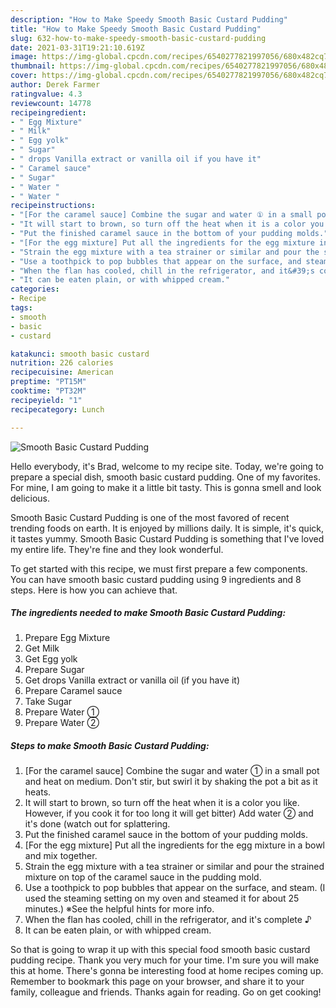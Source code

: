 ```yaml
---
description: "How to Make Speedy Smooth Basic Custard Pudding"
title: "How to Make Speedy Smooth Basic Custard Pudding"
slug: 632-how-to-make-speedy-smooth-basic-custard-pudding
date: 2021-03-31T19:21:10.619Z
image: https://img-global.cpcdn.com/recipes/6540277821997056/680x482cq70/smooth-basic-custard-pudding-recipe-main-photo.jpg
thumbnail: https://img-global.cpcdn.com/recipes/6540277821997056/680x482cq70/smooth-basic-custard-pudding-recipe-main-photo.jpg
cover: https://img-global.cpcdn.com/recipes/6540277821997056/680x482cq70/smooth-basic-custard-pudding-recipe-main-photo.jpg
author: Derek Farmer
ratingvalue: 4.3
reviewcount: 14778
recipeingredient:
- " Egg Mixture"
- " Milk"
- " Egg yolk"
- " Sugar"
- " drops Vanilla extract or vanilla oil if you have it"
- " Caramel sauce"
- " Sugar"
- " Water "
- " Water "
recipeinstructions:
- "[For the caramel sauce] Combine the sugar and water ① in a small pot and heat on medium. Don&#39;t stir, but swirl it by shaking the pot a bit as it heats."
- "It will start to brown, so turn off the heat when it is a color you like. However, if you cook it for too long it will get bitter) Add water ② and it&#39;s done (watch out for splattering."
- "Put the finished caramel sauce in the bottom of your pudding molds."
- "[For the egg mixture] Put all the ingredients for the egg mixture in a bowl and mix together."
- "Strain the egg mixture with a tea strainer or similar and pour the strained mixture on top of the caramel sauce in the pudding mold."
- "Use a toothpick to pop bubbles that appear on the surface, and steam. (I used the steaming setting on my oven and steamed it for about 25 minutes.) ※See the helpful hints for more info."
- "When the flan has cooled, chill in the refrigerator, and it&#39;s complete ♪"
- "It can be eaten plain, or with whipped cream."
categories:
- Recipe
tags:
- smooth
- basic
- custard

katakunci: smooth basic custard 
nutrition: 226 calories
recipecuisine: American
preptime: "PT15M"
cooktime: "PT32M"
recipeyield: "1"
recipecategory: Lunch

---
```



![Smooth Basic Custard Pudding](https://img-global.cpcdn.com/recipes/6540277821997056/680x482cq70/smooth-basic-custard-pudding-recipe-main-photo.jpg)

Hello everybody, it's Brad, welcome to my recipe site. Today, we're going to prepare a special dish, smooth basic custard pudding. One of my favorites. For mine, I am going to make it a little bit tasty. This is gonna smell and look delicious.

Smooth Basic Custard Pudding is one of the most favored of recent trending foods on earth. It is enjoyed by millions daily. It is simple, it's quick, it tastes yummy. Smooth Basic Custard Pudding is something that I've loved my entire life. They're fine and they look wonderful.




To get started with this recipe, we must first prepare a few components. You can have smooth basic custard pudding using 9 ingredients and 8 steps. Here is how you can achieve that.

<!--inarticleads1-->

##### The ingredients needed to make Smooth Basic Custard Pudding:

1. Prepare  Egg Mixture
1. Get  Milk
1. Get  Egg yolk
1. Prepare  Sugar
1. Get  drops Vanilla extract or vanilla oil (if you have it)
1. Prepare  Caramel sauce
1. Take  Sugar
1. Prepare  Water ①
1. Prepare  Water ②




<!--inarticleads2-->

##### Steps to make Smooth Basic Custard Pudding:

1. [For the caramel sauce] Combine the sugar and water ① in a small pot and heat on medium. Don&#39;t stir, but swirl it by shaking the pot a bit as it heats.
1. It will start to brown, so turn off the heat when it is a color you like. However, if you cook it for too long it will get bitter) Add water ② and it&#39;s done (watch out for splattering.
1. Put the finished caramel sauce in the bottom of your pudding molds.
1. [For the egg mixture] Put all the ingredients for the egg mixture in a bowl and mix together.
1. Strain the egg mixture with a tea strainer or similar and pour the strained mixture on top of the caramel sauce in the pudding mold.
1. Use a toothpick to pop bubbles that appear on the surface, and steam. (I used the steaming setting on my oven and steamed it for about 25 minutes.) ※See the helpful hints for more info.
1. When the flan has cooled, chill in the refrigerator, and it&#39;s complete ♪
1. It can be eaten plain, or with whipped cream.




So that is going to wrap it up with this special food smooth basic custard pudding recipe. Thank you very much for your time. I'm sure you will make this at home. There's gonna be interesting food at home recipes coming up. Remember to bookmark this page on your browser, and share it to your family, colleague and friends. Thanks again for reading. Go on get cooking!
